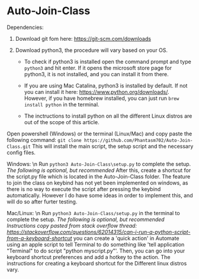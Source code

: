 # Auto-Join-Class

Dependencies:
1) Download git fom here: https://git-scm.com/downloads
2) Download python3, the procedure will vary based on your OS.

    - To check if python3 is installed open the command prompt and type `python3` and hit enter. If it opens the microsoft store page for python3, it is not installed, and you can install it from there.
    
    - If you are using Mac Catalina, python3 is installed by default. If not you can install it here: https://www.python.org/downloads/.
      However, if you have homebrew installed, you can just run `brew install python` in the terminal.

    - The inctructions to install python on all the different Linux distros are out of the scope of this article.


Open powershell (Windows) or the terminal (Linux/Mac) and copy paste the following command:
```git clone https://github.com/Phantasm702/Auto-Join-Class.git```
This will install the main script, the setup script and the necessary config files.

Windows: \n
Run `python3 Auto-Join-Class\setup.py` to complete the setup.
*The following is optional, but recommended*
After this, create a shortcut for the script.py file which is located in the Auto-Join-Class folder.
The feature to join the class on keybind has not yet been implemented on windows, as there is no way to execute the script after pressing the keybind automatically.
However I do have some ideas in order to implement this, and will do so after furter testing.

Mac/Linux: \n
Run `python3 Auto-Join-Class/setup.py` in the terminal to complete the setup.
*The following is optional, but recommended*
*Instructions copy pasted from stack overflow thread: https://stackoverflow.com/questions/62014315/can-i-run-a-python-script-from-a-keyboard-shortcut*
    you can create a 'quick action' in Automate using an apple script to tell Terminal to do something like 'tell application "Terminal" to do script "python           myscript.py"'. Then, you can go into your keyboard shortcut preferences and add a hotkey to the action.
The instructions for creating a keyboard shortcut for the Different linux distros vary.
